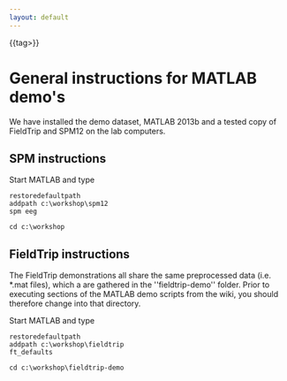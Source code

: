 ```yaml
---
layout: default
---
```


{{tag>}}

#  General instructions for MATLAB demo's

We have installed the demo dataset, MATLAB 2013b and a tested copy of FieldTrip and SPM12 on the lab computers.

## SPM  instructions

Start MATLAB and type

    restoredefaultpath
    addpath c:\workshop\spm12
    spm eeg
    
    cd c:\workshop

## FieldTrip instructions

The FieldTrip demonstrations all share the same preprocessed data (i.e. *.mat files), which a are gathered in the ''fieldtrip-demo'' folder. Prior to executing sections of the MATLAB demo scripts from the wiki, you should therefore change into that directory.

Start MATLAB and type

    restoredefaultpath
    addpath c:\workshop\fieldtrip
    ft_defaults
    
    cd c:\workshop\fieldtrip-demo


 
